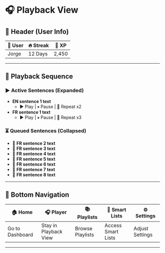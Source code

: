 # 🎧 Playback View

## 🔹 Header (User Info)
| 👤 User | 🔥 Streak | 🌟 XP  |
|---------|----------|--------|
| Jorge   | 12 Days  | 2,450  |

---

## 🔹 Playback Sequence

### ▶ Active Sentences (Expanded)
- **EN sentence 1 text**  
  - ▶ Play | ⏸ Pause | 🔄 Repeat x2  
- **FR sentence 1 text**  
  - ▶ Play | ⏸ Pause | 🔄 Repeat x3  

### ⏳ Queued Sentences (Collapsed)
- 🔽 **FR sentence 2 text**
- 🔽 **FR sentence 3 text**
- 🔽 **FR sentence 4 text**
- 🔽 **FR sentence 5 text**
- 🔽 **FR sentence 6 text**
- 🔽 **FR sentence 7 text**
- 🔽 **FR sentence 8 text**

---

## 🔹 Bottom Navigation
| 🏠 Home | 🎧 Player | 📚 Playlists | 🧠 Smart Lists | ⚙️ Settings |
|---------|----------|-------------|---------------|------------|
| Go to Dashboard | Stay in Playback View | Browse Playlists | Access Smart Lists | Adjust Settings |

---


